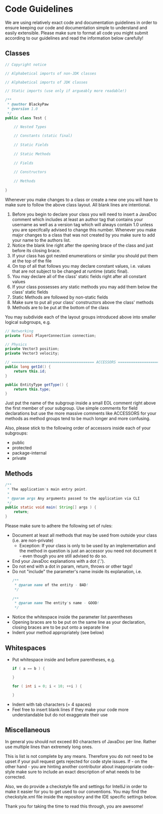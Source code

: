 # Code Guidelines

We are using relatively exact code and documentation guidelines in order to ensure
keeping our code and documentation simple to understand and easily extensible. Please
make sure to format all code you might submit according to our guidelines and read
the information below carefully!

## Classes

```Java
// Copyright notice

// Alphabetical imports of non-JDK classes

// Alphabetical imports of JDK classes

// Static imports (use only if argueably more readable!)

/**
 * @author BlackyPaw
 * @version 1.0
 */
public class Test {

	// Nested Types
	
	// Constants (static final)
	
	// Static Fields
	
	// Static Methods
	
	// Fields
	
	// Constructors
	
	// Methods
	
}
```

Whenever you make changes to a class or create a new one you will have to make sure
to follow the above class layout. All blank lines are intentional.

1. Before you begin to declare your class you will need to insert a JavaDoc comment which includes at least
   an author tag that contains your username as well as a version tag which will always contain 1.0 unless
   you are specifcally advised to change this number. Whenever you make major changes to a class that was not
   created by you make sure to add your name to the authors list.
2. Notice the blank line right after the opening brace of the class and just before its closing brace.
3. If your class has got nested enumerations or similar you should put them at the top of the file
4. On top of all that follows you may declare constant values, i.e. values that are not subject to be changed
   at runtime (static final).
5. You may declare all of the class' static fields right after all constant values
6. If your class possesses any static methods you may add them below the class' static fields
7. Static Methods are followed by non-static fields
8. Make sure to put all your class' constructors above the class' methods
9. Methods are to be put at the bottom of the class

You may subdivide each of the layout groups introduced above into smaller logical subgroups, e.g.

```Java
// Networking
private final PlayerConnection connection;

// Physics
private Vector3 position;
private Vector3 velocity;

// ====================================== ACCESSORS ====================================== //
public long getId() {
	return this.id;
}

public EntityType getType() {
	return this.type;
}
```

Just put the name of the subgroup inside a small EOL comment right above the first member of your subgroup. Use
simple comments for field declarations but use the more massive comments like ACCESSORS for your methods as
method groups tend to be much longer and more confusing.

Also, please stick to the following order of accessors inside each of your subgroups:
- public
- protected
- package-internal
- private

## Methods

```Java
/**
 * The application's main entry point.
 *
 * @param args Any arguments passed to the application via CLI
 */
public static void main( String[] args ) {
	return;
}
```

Please make sure to adhere the following set of rules:
- Document at least all methods that may be used from outside your class (i.e. are non-private)
  - Exception: If your class is only to be used by an implementation and the method in question is just an accessor
    you need not document it - even though you are still advised to do so.
- End your JavaDoc explanations with a dot ('.').
- Do not end with a dot in param, return, throws or other tags!
- Do not "include" the parameter's name inside its explanation, i.e.
  ```Java
  /**
   * @param name of the entity - BAD!
   */
   
  /**
   * @param name The entity's name - GOOD!
   */
  ```
- Notice the whitespace inside the parameter list parentheses
- Opening braces are to be put on the same line as your declaration, closing braces are to be put onto a separate line
- Indent your method appropriately (see below)

## Whitespaces

- Put whitespace inside and before parentheses, e.g.
  ```Java
  if ( a == b ) {
  
  }
  
  for ( int i = 0; i < 10; ++i ) {
  
  }
  ```
- Indent with tab characters (= 4 spaces)
- Feel free to insert blank lines if they make your code more understandable but do not exaggerate their use

## Miscellaneous

In general you should not exceed 80 characters of JavaDoc per line. Rather use multiple lines than extremely long ones.

This is list is not complete by any means. Therefore you do not need to be upset if your pull request gets rejected
for code style issues. If - on the other hand - you are hinting another contributor about inappropriate code-style
make sure to include an exact description of what needs to be corrected.

Also, we do provide a checkstyle file and settings for IntelliJ in order to make it easier for you to get used to our
conventions. You may find the checkstyle.xml file inside the repository and the IDE specific settings below.

Thank you for taking the time to read this through, you are awesome!